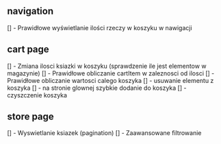 ## navigation

[] - Prawidłowe wyświetlanie ilości rzeczy w koszyku w nawigacji

## cart page

[] - Zmiana ilosci ksiazki w koszyku (sprawdzenie ile jest elementow w magazynie)
[] - Prawidłowe obliczanie cartItem w zaleznosci od ilosci
[] - Prawidłowe obliczanie wartosci calego koszyka
[] - usuwanie elementu z koszyka
[] - na stronie glownej szybkie dodanie do koszyka
[] - czyszczenie koszyka

## store page

[] - Wyswietlanie ksiazek (pagination)
[] - Zaawansowane filtrowanie
